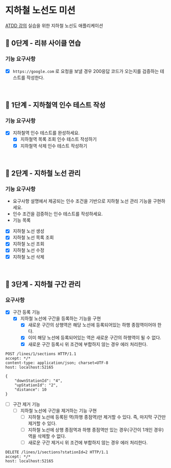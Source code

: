 # 지하철 노선도 미션
[ATDD 강의](https://edu.nextstep.camp/c/R89PYi5H) 실습을 위한 지하철 노선도 애플리케이션

## 🚀 0단계 - 리뷰 사이클 연습

### 기능 요구사항

- [x] `https://google.com` 로 요청을 보낼 경우 200응답 코드가 오는지를 검증하는 테스트를 작성한다.

<br>

## 🚀 1단계 - 지하철역 인수 테스트 작성

### 기능 요구사항

- [x] 지하철역 인수 테스트를 완성하세요. 
  - [x] 지하철역 목록 조회 인수 테스트 작성하기 
  - [x] 지하철역 삭제 인수 테스트 작성하기

<br>

## 🚀 2단계 - 지하철 노선 관리

### 기능 요구사항

- 요구사항 설명에서 제공되는 인수 조건을 기반으로 지하철 노선 관리 기능을 구현하세요. 
- 인수 조건을 검증하는 인수 테스트를 작성하세요. 
- 기능 목록 
- [x] 지하철 노선 생성 
- [x] 지하철 노선 목록 조회 
- [x] 지하철 노선 조회 
- [x] 지하철 노선 수정 
- [x] 지하철 노선 삭제

<br>

## 🚀 3단계 - 지하철 구간 관리

### 요구사항

- [x] 구간 등록 기능
  - [x] 지하철 노선에 구간을 등록하는 기능을 구현
    - [x] 새로운 구간의 상행역은 해당 노선에 등록되어있는 하행 종점역이어야 한다.
    - [x] 이미 해당 노선에 등록되어있는 역은 새로운 구간의 하행역이 될 수 없다.
    - [x] 새로운 구간 등록시 위 조건에 부합하지 않는 경우 에러 처리한다.

```
POST /lines/1/sections HTTP/1.1
accept: */*
content-type: application/json; charset=UTF-8
host: localhost:52165

{
    "downStationId": "4",
    "upStationId": "2",
    "distance": 10
}
```

- [ ] 구간 제거 기능
  - [ ] 지하철 노선에 구간을 제거하는 기능 구현
    - [ ] 지하철 노선에 등록된 역(하행 종점역)만 제거할 수 있다. 즉, 마지막 구간만 제거할 수 있다.
    - [ ] 지하철 노선에 상행 종점역과 하행 종점역만 있는 경우(구간이 1개인 경우) 역을 삭제할 수 없다.
    - [ ] 새로운 구간 제거시 위 조건에 부합하지 않는 경우 에러 처리한다.

```
DELETE /lines/1/sections?stationId=2 HTTP/1.1
accept: */*
host: localhost:52165
```
